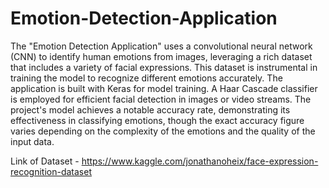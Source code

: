 # Emotion-Detection-Application

The "Emotion Detection Application" uses a convolutional neural network (CNN) to identify human emotions from images, leveraging a rich dataset that includes a variety of facial expressions. This dataset is instrumental in training the model to recognize different emotions accurately. The application is built with Keras for model training. A Haar Cascade classifier is employed for efficient facial detection in images or video streams. The project's model achieves a notable accuracy rate, demonstrating its effectiveness in classifying emotions, though the exact accuracy figure varies depending on the complexity of the emotions and the quality of the input data.

Link of Dataset - https://www.kaggle.com/jonathanoheix/face-expression-recognition-dataset
